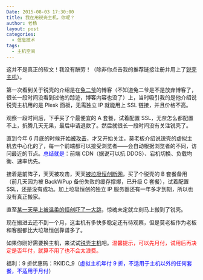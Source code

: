 ```yaml
---
Date: 2015-08-03 17:30:00
title: 我在用锐壳主机，你呢？
author: 老杨
layout: post
categories:
  - 信息技术
tags:
  - 主机空间
---
```

这并不是真正的软文！我没有酬劳！（除非你点击我的推荐链接注册并用上了[锐壳主机](http://cyhour.com/out/rkidc)）。

<!--more-->

第一次看到关于锐壳的介绍是在[兔二爷](http://too2ye.com/)的博客（不知道兔二爷是不是放弃博客了，很长一段时间没看到过他的踪迹，博客内容也没了）上，当时吸引我的是他介绍说锐壳主机用的是 Plesk 面板，无需独立 IP 就能用上 SSL 链接，并且价格不高。

观察一段时间后，下手买了个最便宜的 A 套餐，试着配置 SSL，无奈怎么都配置不上，折腾几天无果，最后申请退款了。然后就很长一段时间没有关注锐壳了。

直到今年 6 月底的时候开始[被攻击](http://cyhour.com/180)，才又开始关注，莫老板介绍说锐壳的虚拟主机去中心化的了，每一个前端都可以接受浏览者——会自动根据浏览者的不同，访问最近的节点。<span style="color:blue;">总结就是</span>：前端 CDN（据说可以抗 DDOS）、宕机切换、负载均衡、速率优先。

接着是前阵子，天天被攻击，天天[被垃圾恒创断网](http://cyhour.com/185)，买了个锐壳的 B 套餐备用（前几天因为被  BackWPup 备份失败的缓存撑爆，已升级 C 套餐），试着配置 SSL，还是没有成功。加上垃圾恒创的独立 IP 服务器还有一年多才到期，所以也没有真正搬家。

直至[某一天早上被温柔的恒创吓了一大跳](http://cyhour.com/191)，惊魂未定就立刻马上搬到了锐壳。

现在搬进去还不到一个月，这主机有多快多稳定还有待观察，但是莫老板作为老板和客服都比大垃圾恒创靠谱多了。

如果你刚好需要换主机，来试试[锐壳主机](http://cyhour.com/out/rkidc)吧。<span style = "color:red;">温馨提示，可以先月付，试用后再决定是否年付，就算不用了也不会太浪费。</span>

福利：9 折优惠码：RKIDC_9（<span style = "color:blue;">虚拟主机年付 9 折，不适用于主机以外的任何套餐，不适用于月付</span>）